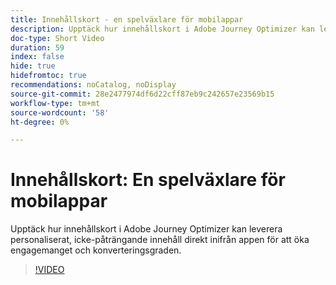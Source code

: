 ```yaml
---
title: Innehållskort - en spelväxlare för mobilappar
description: Upptäck hur innehållskort i Adobe Journey Optimizer kan leverera personaliserat, icke-påträngande innehåll direkt inifrån appen för att öka engagemanget och konverteringsgraden.
doc-type: Short Video
duration: 59
index: false
hide: true
hidefromtoc: true
recommendations: noCatalog, noDisplay
source-git-commit: 28e2477974df6d22cff87eb9c242657e23569b15
workflow-type: tm+mt
source-wordcount: '58'
ht-degree: 0%

---
```



# Innehållskort: En spelväxlare för mobilappar

Upptäck hur innehållskort i Adobe Journey Optimizer kan leverera personaliserat, icke-påträngande innehåll direkt inifrån appen för att öka engagemanget och konverteringsgraden.

<!-- 62_S603_3442534_58_content-cards-a-gamechanger-for-mobile-apps -->
>[!VIDEO](https://video.tv.adobe.com/v/3460087/?learn=on&enablevpops=true&captions=swe)
